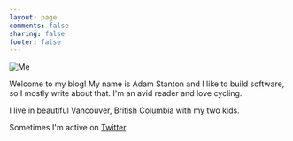 ```yaml
---
layout: page
comments: false
sharing: false
footer: false
---
```

![Me](http://www.gravatar.com/avatar/e8e2b724af855a723c7b7457692f739b.png)

Welcome to my blog! My name is Adam Stanton and I like to build software, so I mostly write about that. I'm an avid reader and love cycling.

I live in beautiful Vancouver, British Columbia with my two kids.

Sometimes I'm active on [Twitter](https://twitter.com/adamjonstanton).
